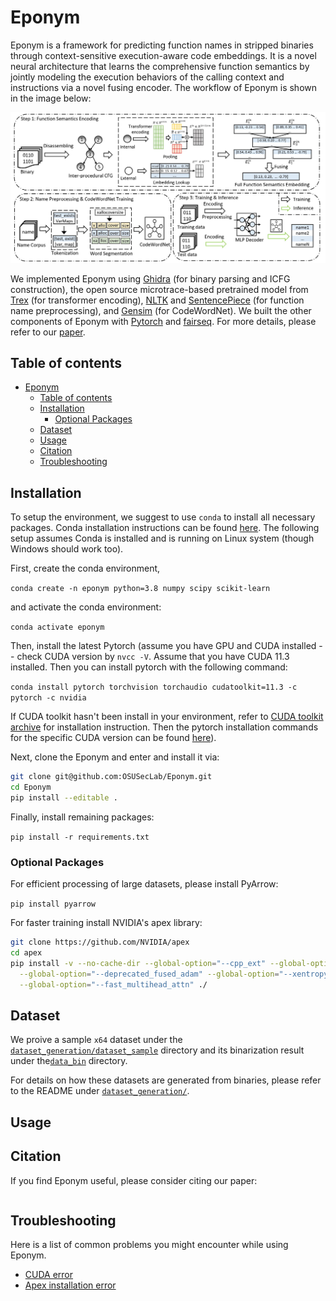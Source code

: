 # Eponym

Eponym is a framework for predicting function names in stripped binaries through context-sensitive execution-aware code embeddings. It is a novel neural architecture that learns the comprehensive function semantics by jointly modeling the execution behaviors of the calling context and instructions via a novel fusing encoder. The workflow of Eponym is shown in the image below:

<p align="center"><img src="figure/eponym_workflow.jpg" alt="workflow" width="800"></p>

We implemented Eponym using [Ghidra](https://ghidra-sre.org/) (for binary parsing and ICFG construction), the open source microtrace-based pretrained model from [Trex](https://arxiv.org/abs/2012.08680) (for transformer encoding), [NLTK](https://www.nltk.org/) and [SentencePiece](https://github.com/google/sentencepiece) (for function name preprocessing), and [Gensim](https://radimrehurek.com/gensim/models/word2vec.html) (for CodeWordNet). We built the other components of Eponym with [Pytorch](https://pytorch.org/) and [fairseq](https://github.com/facebookresearch/fairseq). For more details, please refer to our [paper]().

## Table of contents

- [Eponym](#eponym)
  - [Table of contents](#table-of-contents)
  - [Installation](#installation)
    - [Optional Packages](#optional-packages)
  - [Dataset](#dataset)
  - [Usage](#usage)
  - [Citation](#citation)
  - [Troubleshooting](#troubleshooting)

## Installation

To setup the environment, we suggest to use `conda` to install all necessary packages. Conda installation instructions can be found [here](https://docs.conda.io/projects/conda/en/latest/user-guide/install/linux.html). The following setup assumes Conda is installed and is running on Linux system (though Windows should work too).

First, create the conda environment,

`conda create -n eponym python=3.8 numpy scipy scikit-learn`

and activate the conda environment:

`conda activate eponym`

Then, install the latest Pytorch (assume you have GPU and CUDA installed -- check CUDA version by `nvcc -V`. Assume that you have CUDA 11.3 installed. Then you can install pytorch with the following command:

`conda install pytorch torchvision torchaudio cudatoolkit=11.3 -c pytorch -c nvidia`

If CUDA toolkit hasn't been install in your environment, refer to [CUDA toolkit archive](https://developer.nvidia.com/cuda-toolkit-archive) for installation instruction. Then the pytorch installation commands for the specific CUDA version can be found [here](https://pytorch.org/get-started/locally/)).

Next, clone the Eponym and enter and install it via:

```bash
git clone git@github.com:OSUSecLab/Eponym.git
cd Eponym
pip install --editable .
```

Finally, install remaining packages:

`pip install -r requirements.txt`

### Optional Packages

For efficient processing of large datasets, please install PyArrow: 

`pip install pyarrow`

For faster training install NVIDIA's apex library:

``` bash
git clone https://github.com/NVIDIA/apex
cd apex
pip install -v --no-cache-dir --global-option="--cpp_ext" --global-option="--cuda_ext" \
  --global-option="--deprecated_fused_adam" --global-option="--xentropy" \
  --global-option="--fast_multihead_attn" ./
```

## Dataset

We proive a sample `x64` dataset under the [`dataset_generation/dataset_sample`](dataset_generation/dataset_sample) directory and its binarization result under the[`data_bin`](data_bin) directory.

For details on how these datasets are generated from binaries, please refer to the README under [`dataset_generation/`](dataset_generation/).

## Usage







## Citation

If you find Eponym useful, please consider citing our paper:

```plaintex
```

## Troubleshooting

Here is a list of common problems you might encounter while using Eponym.

- [CUDA error](#cuda-error)
- [Apex installation error](#apex-installation-error)